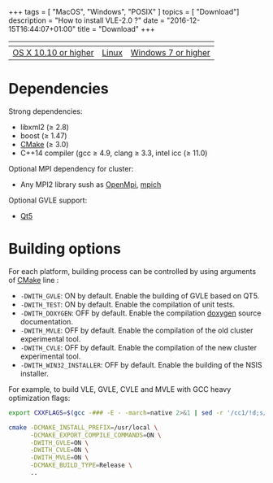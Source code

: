 +++
tags = [ "MacOS", "Windows", "POSIX" ]
topics = [ "Download"]
description = "How to install VLE-2.0 ?"
date = "2016-12-15T16:44:07+01:00"
title = "Download"
+++

<center>

| [<i class="fa fa-apple fa-5x" aria-hidden="true"></i>](apple) | [<i class="fa fa-linux fa-5x" aria-hidden="true"></i>](linux) | [<i class="fa fa-windows fa-5x" aria-hidden="true"></i>](windows) |
| :---: | :---: | :-----: |
| [OS X 10.10 or higher](apple) | [Linux](linux) | [Windows 7 or higher](windows) |

</center>

# Dependencies

Strong dependencies:

* libxml2 (≥ 2.8)
* boost (≥ 1.47)
* [CMake](https://cmake.org/) (≥ 3.0)
* C++14 compiler (gcc ≥ 4.9, clang ≥ 3.3, intel icc (≥ 11.0)

Optional MPI dependency for cluster:

* Any MPI2 library sush as [OpenMpi](https://www.open-mpi.org/),
  [mpich](https://www.mpich.org/)

Optional GVLE support:

* [Qt5](https://doc.qt.io/qt-5/)

# Building options

For each platform, building process can be controlled by using arguments of
[CMake](https://cmake.org/) line :

* `-DWITH_GVLE`: ON by default. Enable the building of GVLE based on QT5.
* `-DWITH_TEST`: ON by default. Enable the compilation of unit tests.
* `-DWITH_DOXYGEN`: OFF by default. Enable the compilation
  [doxygen](http://www.stack.nl/~dimitri/doxygen/) source documentation.
* `-DWITH_MVLE`: OFF by default. Enable the compilation of the old cluster
  experimental tool.
* `-DWITH_CVLE`: OFF by default. Enable the compilation of the new cluster
  experimental tool.
* `-DWITH_WIN32_INSTALLER`: OFF by default. Enable the building of the NSIS
  installer.

For example, to build VLE, GVLE, CVLE and MVLE with GCC heavy optimization
flags:

```bash
export CXXFLAGS=$(gcc -### -E - -march=native 2>&1 | sed -r '/cc1/!d;s/(")|(^.* - )|( -mno-[^\ ]+)//g')

cmake -DCMAKE_INSTALL_PREFIX=/usr/local \
      -DCMAKE_EXPORT_COMPILE_COMMANDS=ON \
      -DWITH_GVLE=ON \
      -DWITH_CVLE=ON \
      -DWITH_MVLE=ON \
      -DCMAKE_BUILD_TYPE=Release \
      ..
```
